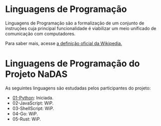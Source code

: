 # Linguagens de Programação

Linguagens de Programação são a formalização de um conjunto de instruções cuja principal funcionalidade é viabilizar um meio unificado  de comunicação com computadores.

Para saber mais, acesse [a definição oficial da Wikipedia.](https://en.wikipedia.org/wiki/Programming_language)

# Linguagens de Programação do Projeto NaDAS

As seguintes linguagens são estudadas pelos participantes do projeto:

- [01-Python](01-Python): Iniciada.
- 02-JavaScript: WiP.
- 03-ShellScript: WiP.
- 04-Go: WiP.
- 05-Rust: WiP.

